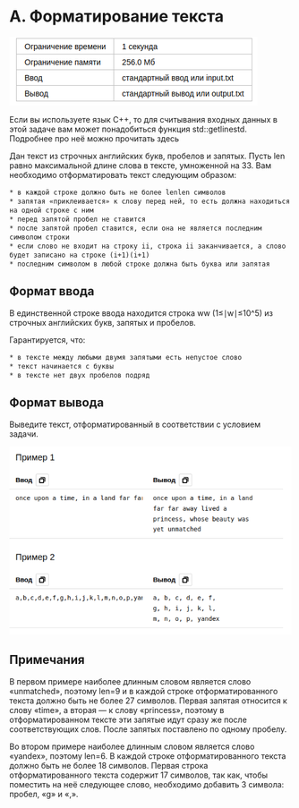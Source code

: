 # A. Форматирование текста

![img.png](img.png)

Если вы используете язык C++, то для считывания входных данных в этой задаче вам может понадобиться функция std::getlinestd. Подробнее про неё можно прочитать здесь

Дан текст из строчных английских букв, пробелов и запятых. Пусть len равно максимальной длине слова в тексте, умноженной на 33. Вам необходимо отформатировать текст следующим образом:

    * в каждой строке должно быть не более lenlen символов
    * запятая «приклеивается» к слову перед ней, то есть должна находиться на одной строке с ним
    * перед запятой пробел не ставится
    * после запятой пробел ставится, если она не является последним символом строки
    * если слово не входит на строку ii, строка ii заканчивается, а слово будет записано на строке (i+1)(i+1)
    * последним символом в любой строке должна быть буква или запятая

## Формат ввода


В единственной строке ввода находится строка ww (1≤∣w∣≤10^5) из строчных английских букв, запятых и пробелов.

Гарантируется, что:

    * в тексте между любыми двумя запятыми есть непустое слово
    * текст начинается с буквы
    * в тексте нет двух пробелов подряд

## Формат вывода

Выведите текст, отформатированный в соответствии с условием задачи.

![img_1.png](img_1.png)


## Примечания

В первом примере наиболее длинным словом является слово «unmatched», поэтому len=9 и в каждой строке отформатированного текста должно быть не более 27 символов. Первая запятая относится к слову «time», а вторая — к слову «princess», поэтому в отформатированном тексте эти запятые идут сразу же после соответствующих слов. После запятых поставлено по одному пробелу.

Во втором примере наиболее длинным словом является слово «yandex», поэтому len=6. В каждой строке отформатированного текста должно быть не более 18 символов. Первая строка отформатированного текста содержит 17 символов, так как, чтобы поместить на неё следующее слово, необходимо добавить 3 символа: пробел, «g» и «,».

